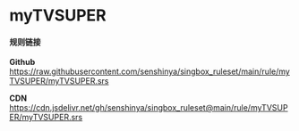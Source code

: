 # myTVSUPER

#### 规则链接

**Github**
https://raw.githubusercontent.com/senshinya/singbox_ruleset/main/rule/myTVSUPER/myTVSUPER.srs

**CDN**
https://cdn.jsdelivr.net/gh/senshinya/singbox_ruleset@main/rule/myTVSUPER/myTVSUPER.srs